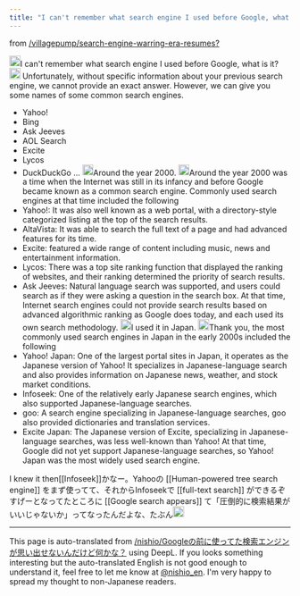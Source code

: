 ```yaml
---
title: "I can't remember what search engine I used before Google, what is it?"
---
```


from [/villagepump/search-engine-warring-era-resumes?](https://scrapbox.io/villagepump/search-engine-warring-era-resumes?)

<img src='https://scrapbox.io/api/pages/villagepump/nishio/icon' alt='/villagepump/nishio.icon' height="19.5"/>I can't remember what search engine I used before Google, what is it?
<img src='https://scrapbox.io/api/pages/villagepump/ChatGPT/icon' alt='/villagepump/ChatGPT.icon' height="19.5"/> Unfortunately, without specific information about your previous search engine, we cannot provide an exact answer. However, we can give you some names of some common search engines.
- Yahoo!
- Bing
- Ask Jeeves
- AOL Search
- Excite
- Lycos
- DuckDuckGo
...
<img src='https://scrapbox.io/api/pages/villagepump/nishio/icon' alt='/villagepump/nishio.icon' height="19.5"/>Around the year 2000.
<img src='https://scrapbox.io/api/pages/villagepump/ChatGPT/icon' alt='/villagepump/ChatGPT.icon' height="19.5"/>Around the year 2000 was a time when the Internet was still in its infancy and before Google became known as a common search engine. Commonly used search engines at that time included the following
- Yahoo!: It was also well known as a web portal, with a directory-style categorized listing at the top of the search results.
- AltaVista: It was able to search the full text of a page and had advanced features for its time.
- Excite: featured a wide range of content including music, news and entertainment information.
- Lycos: There was a top site ranking function that displayed the ranking of websites, and their ranking determined the priority of search results.
- Ask Jeeves: Natural language search was supported, and users could search as if they were asking a question in the search box.
At that time, Internet search engines could not provide search results based on advanced algorithmic ranking as Google does today, and each used its own search methodology.
<img src='https://scrapbox.io/api/pages/villagepump/nishio/icon' alt='/villagepump/nishio.icon' height="19.5"/>I used it in Japan.
<img src='https://scrapbox.io/api/pages/villagepump/ChatGPT/icon' alt='/villagepump/ChatGPT.icon' height="19.5"/>Thank you, the most commonly used search engines in Japan in the early 2000s included the following
- Yahoo! Japan: One of the largest portal sites in Japan, it operates as the Japanese version of Yahoo! It specializes in Japanese-language search and also provides information on Japanese news, weather, and stock market conditions.
- Infoseek: One of the relatively early Japanese search engines, which also supported Japanese-language searches.
- goo: A search engine specializing in Japanese-language searches, goo also provided dictionaries and translation services.
- Excite Japan: The Japanese version of Excite, specializing in Japanese-language searches, was less well-known than Yahoo!
At that time, Google did not yet support Japanese-language searches, so Yahoo! Japan was the most widely used search engine.

I knew it then[[Infoseek]]かなー。Yahooの [[Human-powered tree search engine]] をまず使ってて、それからInfoseekで [[full-text search]] ができるぞすげーとなってたところに [[Google search appears]] て「圧倒的に検索結果がいいじゃないか」ってなったんだよな、たぶん<img src='https://scrapbox.io/api/pages/villagepump/nishio/icon' alt='/villagepump/nishio.icon' height="19.5"/>

---
This page is auto-translated from [/nishio/Googleの前に使ってた検索エンジンが思い出せないんだけど何かな？](https://scrapbox.io/nishio/Googleの前に使ってた検索エンジンが思い出せないんだけど何かな？) using DeepL. If you looks something interesting but the auto-translated English is not good enough to understand it, feel free to let me know at [@nishio_en](https://twitter.com/nishio_en). I'm very happy to spread my thought to non-Japanese readers.